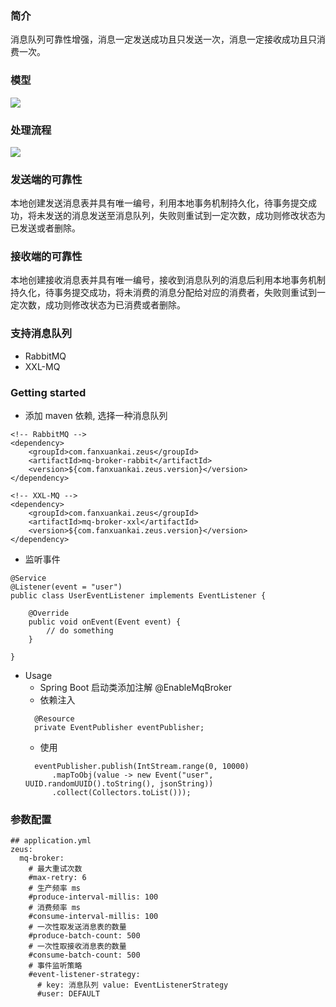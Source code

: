### 简介
消息队列可靠性增强，消息一定发送成功且只发送一次，消息一定接收成功且只消费一次。

### 模型
![](http://processon.com/chart_image/5ec55550f346fb6907090118.png?_=1590034254430)

### 处理流程
![](http://processon.com/chart_image/5ec29045e401fd16f4445959.png?_=1590034271735)

### 发送端的可靠性
本地创建发送消息表并具有唯一编号，利用本地事务机制持久化，待事务提交成功，将未发送的消息发送至消息队列，失败则重试到一定次数，成功则修改状态为已发送或者删除。
### 接收端的可靠性
本地创建接收消息表并具有唯一编号，接收到消息队列的消息后利用本地事务机制持久化，待事务提交成功，将未消费的消息分配给对应的消费者，失败则重试到一定次数，成功则修改状态为已消费或者删除。

### 支持消息队列
- RabbitMQ
- XXL-MQ

### Getting started
- 添加 maven 依赖, 选择一种消息队列
```
<!-- RabbitMQ -->
<dependency>
    <groupId>com.fanxuankai.zeus</groupId>
    <artifactId>mq-broker-rabbit</artifactId>
    <version>${com.fanxuankai.zeus.version}</version>
</dependency>

<!-- XXL-MQ -->
<dependency>
    <groupId>com.fanxuankai.zeus</groupId>
    <artifactId>mq-broker-xxl</artifactId>
    <version>${com.fanxuankai.zeus.version}</version>
</dependency>
```
- 监听事件
```
@Service
@Listener(event = "user")
public class UserEventListener implements EventListener {

    @Override
    public void onEvent(Event event) {
        // do something
    }

}
```
- Usage
    - Spring Boot 启动类添加注解 @EnableMqBroker
    - 依赖注入 
    ```
      @Resource
      private EventPublisher eventPublisher;
    ```
    - 使用
    ```
      eventPublisher.publish(IntStream.range(0, 10000)
          .mapToObj(value -> new Event("user", UUID.randomUUID().toString(), jsonString))
          .collect(Collectors.toList()));
    ```

### 参数配置
```
## application.yml
zeus:
  mq-broker:
    # 最大重试次数
    #max-retry: 6
    # 生产频率 ms
    #produce-interval-millis: 100
    # 消费频率 ms
    #consume-interval-millis: 100
    # 一次性取发送消息表的数量
    #produce-batch-count: 500
    # 一次性取接收消息表的数量
    #consume-batch-count: 500
    # 事件监听策略
    #event-listener-strategy:
      # key: 消息队列 value: EventListenerStrategy
      #user: DEFAULT
```